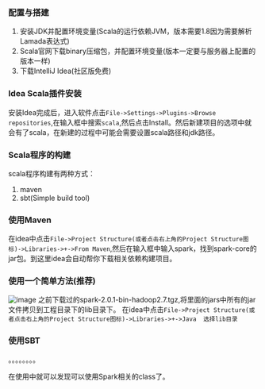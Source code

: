 ### 配置与搭建
1. 安装JDK并配置环境变量(Scala的运行依赖JVM，版本需要1.8因为需要解析Lamada表达式)
2. Scala官网下载binary压缩包，并配置环境变量(版本一定要与服务器上配置的版本一样)
3. 下载IntelliJ Idea(社区版免费)
### Idea Scala插件安装
安装Idea完成后，进入软件点击`File->Settings->Plugins->Browse repositories`,在输入框中搜索`scala`,然后点击Install。然后新建项目的选项中就会有了scala，在新建的过程中可能会需要设置scala路径和jdk路径。
### Scala程序的构建
scala程序构建有两种方式：
1. maven
2. sbt(Simple build tool)

### 使用Maven
在idea中点击`File->Project Structure(或者点击右上角的Project Structure图标)->Libraries->+->From Maven`,然后在输入框中输入spark，找到spark-core的jar包。到这里idea会自动帮你下载相关依赖构建项目。

### 使用一个简单方法(推荐)

![image](./)
之前下载过的spark-2.0.1-bin-hadoop2.7.tgz,将里面的jars中所有的jar文件拷贝到工程目录下的lib目录下。
在idea中点击`File->Project Structure(或者点击右上角的Project Structure图标)->Libraries->+->Java  选择lib目录`
### 使用SBT
。。。。。。。。

在使用中就可以发现可以使用Spark相关的class了。


